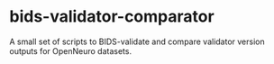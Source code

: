 # bids-validator-comparator
A small set of scripts to BIDS-validate and compare validator version outputs for OpenNeuro datasets.
